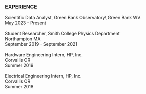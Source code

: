 ### EXPERIENCE
Scientific Data Analyst, Green Bank Observatory\ 
Green Bank WV\
May 2023 - Present\
\
Student Researcher, Smith College Physics Department\
Northampton MA\
September 2019 - September 2021\
\
Hardware Engineering Intern, HP, Inc.\
Corvallis OR\
Summer 2019\
\
Electrical Engineering Intern, HP, Inc.\
Corvallis OR\
Summer 2018
